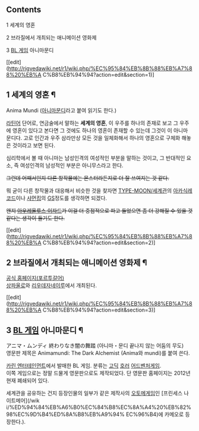 ## Contents

    

1 세계의 영혼

2 브라질에서 개최되는 애니메이션 영화제

3 [BL 게임](BL%20%EA%B2%8C%EC%9E%84.md) 아니마문디

[[edit](http://rigvedawiki.net/r1/wiki.php/%EC%95%84%EB%8B%88%EB%A7%88%20%EB%A
C%B8%EB%94%94?action=edit&section=1)]

## 1 세계의 영혼 ¶

Anima Mundi ([아니마문디](%EC%95%84%EB%8B%88%EB%A7%88%EB%AC%B8%EB%94%94.md)라고 붙여
읽기도 한다.)

  

[라틴어](%EB%9D%BC%ED%8B%B4%EC%96%B4.md) 단어로, 연금술에서 말하는 **세계의 영혼**, 이 우주를 하나의
존재로 보고 그 우주에 영혼이 있다고 본다면 그 것에도 하나의 영혼이 존재할 수 있는데 그것이 이 아니마 문디다. 고로 인간과 우주 삼라만상
모든 것을 일체화해서 하나의 영혼으로 구체화 해놓은 것이라고 보면 된다.

  

심리학에서 볼 때 아니마는 남성인격의 여성적인 부분을 말하는 것이고, 그 반대적인 요소, 즉 여성인격의 남성적인 부분은 아니무스라고 한다.

  

<del>그런데 어째서인지 다른 창작물에는 몬스터라든지로 더 잘 쓰여지는 것 같다.</del>

  

뭐 굳이 다른 창작물과 대응해서 비슷한 것을 찾자면 [TYPE-MOON/세계관](TYPE-MOON/%EC%84%B8%EA%B3%84%EA%B4%80.md)의 [아카식레코드](%EC%95%84%EC%B9%B4%EC%8B%9D%20%EB%A0%88%EC%BD%94%EB%93%9C.md)이나
[샤먼킹](%EC%83%A4%EB%A8%BC%ED%82%B9.md)의 [GS](GS.md)정도를 생각하면 되겠다.

  

<del>왠지 [아우레올루스 이자드](%EC%95%84%EC%9A%B0%EB%A0%88%EC%98%AC%EB%A3%A8%EC%8A%A4%20%EC%9D%B4%EC%9E%90%EB%93%9C.md)가 이걸 더 중점적으로 파고 들었으면 좀 더 강해질 수 있을 것 같다는 생각이
들기도 한다.</del>

[[edit](http://rigvedawiki.net/r1/wiki.php/%EC%95%84%EB%8B%88%EB%A7%88%20%EB%A
C%B8%EB%94%94?action=edit&section=2)]

## 2 브라질에서 개최되는 애니메이션 영화제 ¶

[공식 홈페이지(포르투갈어)](http://www.animamundi.com.br/)  
[상파울로](%EC%83%81%ED%8C%8C%EC%9A%B8%EB%A1%9C.md)와 [리우데자네이루](%EB%A6%AC%EC%9A%B0%EB%8D%B0%EC%9E%90%EB%84%A4%EC%9D%B4%EB%A3%A8.md)에서 개최된다.

[[edit](http://rigvedawiki.net/r1/wiki.php/%EC%95%84%EB%8B%88%EB%A7%88%20%EB%A
C%B8%EB%94%94?action=edit&section=3)]

## 3 [BL 게임](BL%20%EA%B2%8C%EC%9E%84.md) 아니마문디 ¶

アニマ・ムンディ 終わりなき闇の舞踏 (아니마・문디 끝나지 않는 어둠의 무도)  
영문판 제목은 Animamundi: The Dark Alchemist (Anima와 mundi)를 붙여 쓴다.

  

[카린 엔터테인먼트](%EC%B9%B4%EB%A6%B0%20%EC%97%94%ED%84%B0%ED%85%8C%EC%9D%B8%EB%A8%BC%ED%8A%B8.md)에서 발매한 BL 게임. 분류는 [고딕](%EA%B3%A0%EB%94%95.md)
[호러](%ED%98%B8%EB%9F%AC.md) [어드벤처게임](%EC%96%B4%EB%93%9C%EB%B2%A4%EC%B2%98%20%EA%B2%8C%EC%9E%84.md).  
이쪽 게임으로는 정말 드물게 영문판으로도 제작되었다. 단 영문판 홈페이지는 2012년 현재 폐쇄되어 있다.

  

세계관을 공유하는 건지 등장인물의 일부가 같은 제작사의 [오토메게임](%EC%98%A4%ED%86%A0%EB%A9%94%20%EA%B2%8C%EC%9E%84.md)인 [프린세스 나이트메어](/wik
i/%ED%94%84%EB%A6%B0%EC%84%B8%EC%8A%A4%20%EB%82%98%EC%9D%B4%ED%8A%B8%EB%A9%94%
EC%96%B4)에 카메오로 등장한다.).


